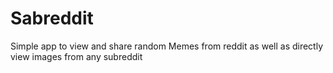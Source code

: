 # Sabreddit
Simple app to view and share random Memes from reddit as well as directly view images from any subreddit
